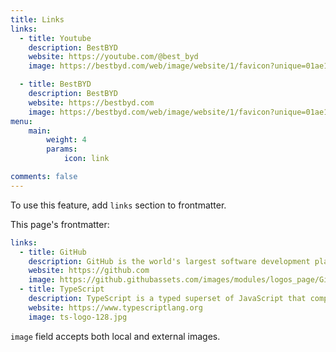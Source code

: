 ```yaml
---
title: Links
links:
  - title: Youtube
    description: BestBYD
    website: https://youtube.com/@best_byd
    image: https://bestbyd.com/web/image/website/1/favicon?unique=01ae108

  - title: BestBYD
    description: BestBYD
    website: https://bestbyd.com
    image: https://bestbyd.com/web/image/website/1/favicon?unique=01ae108
menu:
    main: 
        weight: 4
        params:
            icon: link

comments: false
---
```


To use this feature, add `links` section to frontmatter.

This page's frontmatter:

```yaml
links:
  - title: GitHub
    description: GitHub is the world's largest software development platform.
    website: https://github.com
    image: https://github.githubassets.com/images/modules/logos_page/GitHub-Mark.png
  - title: TypeScript
    description: TypeScript is a typed superset of JavaScript that compiles to plain JavaScript.
    website: https://www.typescriptlang.org
    image: ts-logo-128.jpg
```

`image` field accepts both local and external images.
